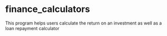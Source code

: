 # finance_calculators
This program helps users calculate the return on an investment as well as a loan repayment calculator
